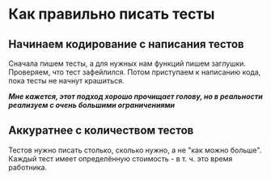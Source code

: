 # Как правильно писать тесты

## Начинаем кодирование с написания тестов
Сначала пишем тесты, а для нужных нам функций пишем заглушки. Проверяем, что тест зафейлился. Потом приступаем к написанию кода, пока тесты не начнут крашиться.

***Мне кажется, этот подход хорошо прочищает голову, но в реальности реализуем с очень большими ограничениями***

## Аккуратнее с количеством тестов
Тестов нужно писать столько, сколько нужно, а не "как можно больше". Каждый тест имеет определённую стоимость - в т. ч. это время работника.


